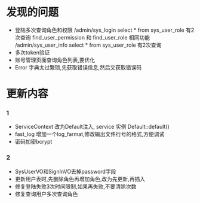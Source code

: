 # 发现的问题

- 登陆多次查询角色和权限
    /admin/sys_login
    select * from sys_user_role 有2次查询
    find_user_permission 和 find_user_role 相同功能
    /admin/sys_user_info
    select * from sys_user_role 有2次查询
- 多次token验证
- 账号管理页面查询角色列表,要优化
- Error 字典太过繁琐,先获取错误信息,然后又获取错误码

# 更新内容
### 1
- ServiceContext 改为Default注入, service 实例 Default::default()
- fast_log 增加一个log_farmat,修改输出文件行号的格式,方便调试
- 密码加密bcrypt
### 2
- SysUserVO和SignInVO去掉password字段
- 更新用户表时,先删除角色再增加角色,改为先更新,再插入
- 修复登陆失败3次时间限制,如果再失败,不要清除次数
- 修复查询用户多次查询角色